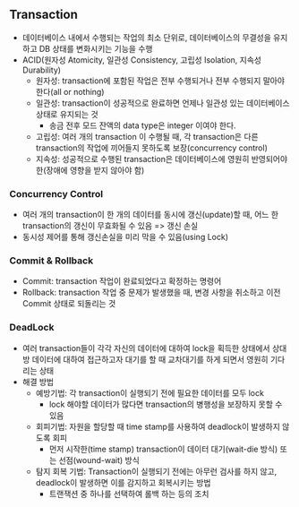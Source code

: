 ## Transaction
 - 데이터베이스 내에서 수행되는 작업의 최소 단위로, 데이터베이스의 무결성을 유지하고 DB 상태를 변화시키는 기능을 수행
 - ACID(원자성 Atomicity, 일관성 Consistency, 고립성 Isolation, 지속성 Durability)
   - 원자성: transaction에 포함된 작업은 전부 수행되거나 전부 수행되지 말아야 한다(all or nothing)
   - 일관성: transaction이 성공적으로 완료하면 언제나 일관성 있는 데이터베이스 상태로 유지되는 것
     - 송금 전후 모드 잔액의 data type은 integer 이여야 한다.
   - 고립성: 여러 개의 transaction 이 수행될 때, 각 transaction은 다른 transaction의 작업에 끼어들지 못하도록 보장(concurrency control)
   - 지속성: 성공적으로 수행된 transaction은 데이터베이스에 영원히 반영되어야한(장애에 영향을 받지 않아야 함)

### Concurrency Control
 - 여러 개의 transaction이 한 개의 데이터를 동시에 갱신(update)할 때, 어느 한 transaction의 갱신이 무효화될 수 있음 => 갱신 손실
 - 동시성 제어를 통해 갱신손실을 미리 막을 수 있음(using Lock)

### Commit & Rollback
 - Commit: transaction 작업이 완료되었다고 확정하는 명령어
 - Rollback: transaction 작업 중 문제가 발생했을 때, 변경 사항을 취소하고 이전 Commit 상태로 되돌리는 것

### DeadLock
 - 여러 transaction들이 각각 자신의 데이터에 대하여 lock을 획득한 상태에서 상대방 데이터에 대하여 접근하고자 대기를 할 때 교차대기를 하게 되면서 영원히 기다리는 상태
 - 해결 방법
   - 예방기법: 각 transaction이 실행되기 전에 필요한 데이터를 모두 lock
     - lock 해야할 데이터가 많다면 transaction의 병행성을 보장하지 못할 수 있음
   - 회피기법: 자원을 할당할 때 time stamp를 사용하여 deadlock이 발생하지 않도록 회피
     - 먼저 시작한(time stamp) transaction이 데이터 대기(wait-die 방식) 또는 선점(wound-wait) 방식 
   - 탐지 회복 기법: Transaction이 실행되기 전에는 아무런 검사를 하지 않고, deadlock이 발생하면 이를 감지하고 회복시키는 방법
     - 트랜잭션 중 하나를 선택하여 롤백 하는 등의 조치